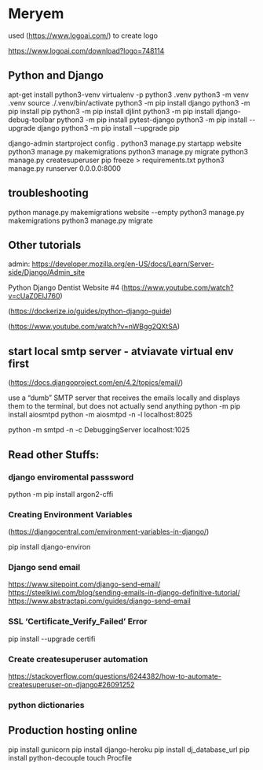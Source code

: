 # Meryem

used (https://www.logoai.com/) to create logo

https://www.logoai.com/download?logo=748114


## Python and Django

apt-get install python3-venv
virtualenv -p python3 .venv
python3 -m venv .venv
source ./.venv/bin/activate
python3 -m pip install django
python3 -m pip install pip
python3 -m pip install djlint
python3 -m pip install django-debug-toolbar
python3 -m pip install pytest-django
python3 -m pip install --upgrade django
python3 -m pip install --upgrade pip

django-admin startproject config . 
python3 manage.py startapp website 
python3 manage.py makemigrations
python3 manage.py migrate 
python3 manage.py createsuperuser
pip freeze > requirements.txt 
python3 manage.py runserver 0.0.0.0:8000


## troubleshooting
python manage.py makemigrations website --empty
python3 manage.py makemigrations
python3 manage.py migrate 





## Other tutorials
admin: 
https://developer.mozilla.org/en-US/docs/Learn/Server-side/Django/Admin_site

Python Django Dentist Website #4
(https://www.youtube.com/watch?v=cUaZ0ElJ760)

(https://dockerize.io/guides/python-django-guide)

(https://www.youtube.com/watch?v=nWBgg2QXtSA)

## start local smtp server - atviavate virtual env first
(https://docs.djangoproject.com/en/4.2/topics/email/)

use a “dumb” SMTP server that receives the emails locally and displays them to the terminal, but does not actually send anything
python -m pip install aiosmtpd
python -m aiosmtpd -n -l localhost:8025

python -m smtpd -n -c DebuggingServer localhost:1025

## Read other Stuffs:
### django enviromental passsword

python -m pip install argon2-cffi

### Creating Environment Variables
(https://djangocentral.com/environment-variables-in-django/)

pip install django-environ

### Django send email
https://www.sitepoint.com/django-send-email/
https://steelkiwi.com/blog/sending-emails-in-django-definitive-tutorial/
https://www.abstractapi.com/guides/django-send-email

### SSL ‘Certificate_Verify_Failed’ Error
pip install --upgrade certifi

### Create createsuperuser automation
https://stackoverflow.com/questions/6244382/how-to-automate-createsuperuser-on-django#26091252

### python dictionaries



## Production hosting online

pip install gunicorn
pip install django-heroku
pip install dj_database_url
pip install python-decouple
touch Procfile
